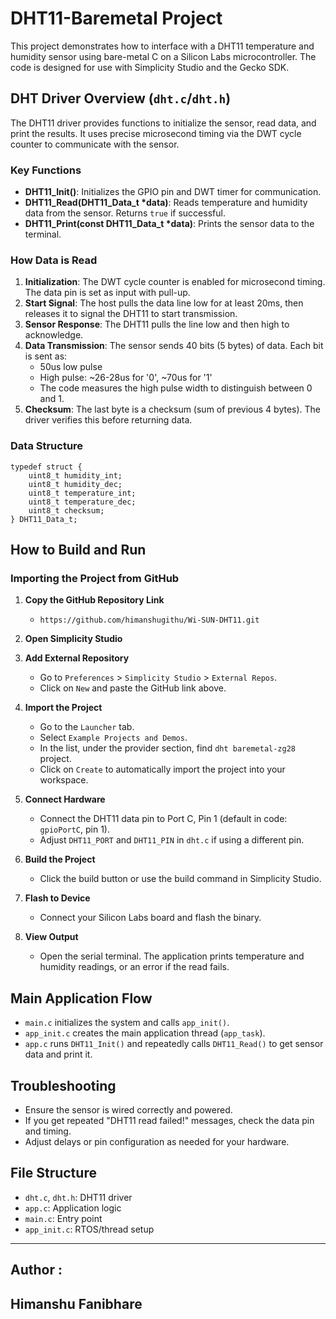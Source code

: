 # DHT11-Baremetal Project

This project demonstrates how to interface with a DHT11 temperature and humidity sensor using bare-metal C on a Silicon Labs microcontroller. The code is designed for use with Simplicity Studio and the Gecko SDK.

## DHT Driver Overview (`dht.c`/`dht.h`)

The DHT11 driver provides functions to initialize the sensor, read data, and print the results. It uses precise microsecond timing via the DWT cycle counter to communicate with the sensor.

### Key Functions
- **DHT11_Init()**: Initializes the GPIO pin and DWT timer for communication.
- **DHT11_Read(DHT11_Data_t *data)**: Reads temperature and humidity data from the sensor. Returns `true` if successful.
- **DHT11_Print(const DHT11_Data_t *data)**: Prints the sensor data to the terminal.

### How Data is Read
1. **Initialization**: The DWT cycle counter is enabled for microsecond timing. The data pin is set as input with pull-up.
2. **Start Signal**: The host pulls the data line low for at least 20ms, then releases it to signal the DHT11 to start transmission.
3. **Sensor Response**: The DHT11 pulls the line low and then high to acknowledge.
4. **Data Transmission**: The sensor sends 40 bits (5 bytes) of data. Each bit is sent as:
   - 50us low pulse
   - High pulse: ~26-28us for '0', ~70us for '1'
   - The code measures the high pulse width to distinguish between 0 and 1.
5. **Checksum**: The last byte is a checksum (sum of previous 4 bytes). The driver verifies this before returning data.

### Data Structure
```
typedef struct {
    uint8_t humidity_int;
    uint8_t humidity_dec;
    uint8_t temperature_int;
    uint8_t temperature_dec;
    uint8_t checksum;
} DHT11_Data_t;
```

## How to Build and Run

### Importing the Project from GitHub

1. **Copy the GitHub Repository Link**
   - `https://github.com/himanshugithu/Wi-SUN-DHT11.git`

2. **Open Simplicity Studio**

3. **Add External Repository**
   - Go to `Preferences` > `Simplicity Studio` > `External Repos`.
   - Click on `New` and paste the GitHub link above.

4. **Import the Project**
   - Go to the `Launcher` tab.
   - Select `Example Projects and Demos`.
   - In the list, under the provider section, find `dht baremetal-zg28` project.
   - Click on `Create` to automatically import the project into your workspace.

5. **Connect Hardware**
   - Connect the DHT11 data pin to Port C, Pin 1 (default in code: `gpioPortC`, pin 1).
   - Adjust `DHT11_PORT` and `DHT11_PIN` in `dht.c` if using a different pin.
6. **Build the Project**
   - Click the build button or use the build command in Simplicity Studio.
7. **Flash to Device**
   - Connect your Silicon Labs board and flash the binary.
8. **View Output**
   - Open the serial terminal. The application prints temperature and humidity readings, or an error if the read fails.

## Main Application Flow
- `main.c` initializes the system and calls `app_init()`.
- `app_init.c` creates the main application thread (`app_task`).
- `app.c` runs `DHT11_Init()` and repeatedly calls `DHT11_Read()` to get sensor data and print it.

## Troubleshooting
- Ensure the sensor is wired correctly and powered.
- If you get repeated "DHT11 read failed!" messages, check the data pin and timing.
- Adjust delays or pin configuration as needed for your hardware.

## File Structure
- `dht.c`, `dht.h`: DHT11 driver
- `app.c`: Application logic
- `main.c`: Entry point
- `app_init.c`: RTOS/thread setup

---

## **Author :** 

Himanshu Fanibhare
---